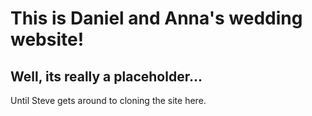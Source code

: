 # This is Daniel and Anna's wedding website!

## Well, its really a placeholder...

Until Steve gets around to cloning the site here.
